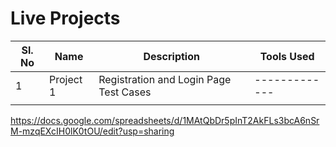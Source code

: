 # Live Projects

| Sl. No        | Name          | Description |Tools Used 
| ------------- | ------------- |------------- |------------- |
| 1  | Project 1  |Registration and Login Page Test Cases |------------- |
|   |  |



https://docs.google.com/spreadsheets/d/1MAtQbDr5pInT2AkFLs3bcA6nSrM-mzqEXcIH0lK0tOU/edit?usp=sharing
